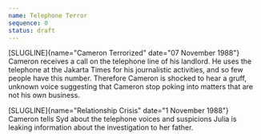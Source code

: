 ```yaml
---
name: Telephone Terror
sequence: 0
status: draft
---
```


[SLUGLINE]{name="Cameron Terrorized" date="07 November 1988"} Cameron receives a call on the telephone line of his landlord. He uses the telephone at the Jakarta Times for his journalistic activities, and so few people have this number. Therefore Cameron is shocked to hear a gruff, unknown voice suggesting that Cameron stop poking into matters that are not his own
business.

[SLUGLINE]{name="Relationship Crisis" date="1 November 1988"} Cameron tells Syd about the telephone
voices and suspicions Julia is leaking information about the
investigation to her father.

 
